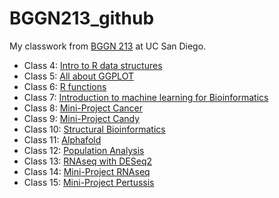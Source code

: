 # BGGN213_github
My classwork from [BGGN 213](https://bioboot.github.io/bggn213_F24/) at UC San Diego.


- Class 4: [Intro to R data structures]()
- Class 5: [All about GGPLOT](https://github.com/josieriveraalfaro/bggn213_github/blob/main/BGGN213%20Class%2005/class05.md)
- Class 6: [R functions](https://github.com/josieriveraalfaro/bggn213_github/blob/main/Class06/class06.md)
- Class 7: [Introduction to machine learning for Bioinformatics]()
- Class 8: [Mini-Project Cancer]()
- Class 9: [Mini-Project Candy]()
- Class 10: [Structural Bioinformatics]()
- Class 11: [Alphafold]()
- Class 12: [Population Analysis]()
- Class 13: [RNAseq with DESeq2]()
- Class 14: [Mini-Project RNAseq]()
- Class 15: [Mini-Project Pertussis]()